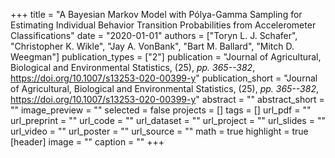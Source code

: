 +++
title = "A Bayesian Markov Model with Pólya-Gamma Sampling for Estimating Individual Behavior Transition Probabilities from Accelerometer Classifications"
date = "2020-01-01"
authors = ["Toryn L. J. Schafer", "Christopher K. Wikle", "Jay A. VonBank", "Bart M. Ballard", "Mitch D. Weegman"]
publication_types = ["2"]
publication = "Journal of Agricultural, Biological and Environmental Statistics, (25), _pp. 365--382_, https://doi.org/10.1007/s13253-020-00399-y"
publication_short = "Journal of Agricultural, Biological and Environmental Statistics, (25), _pp. 365--382_, https://doi.org/10.1007/s13253-020-00399-y"
abstract = ""
abstract_short = ""
image_preview = ""
selected = false
projects = []
tags = []
url_pdf = ""
url_preprint = ""
url_code = ""
url_dataset = ""
url_project = ""
url_slides = ""
url_video = ""
url_poster = ""
url_source = ""
math = true
highlight = true
[header]
image = ""
caption = ""
+++
